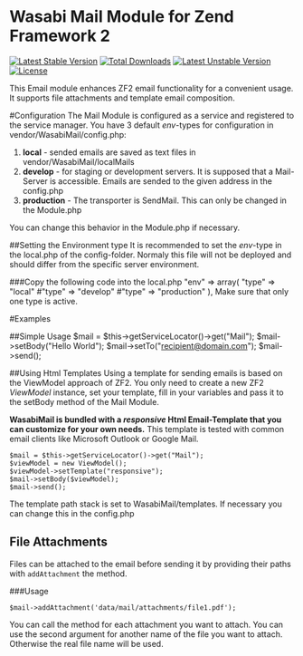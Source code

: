 Wasabi Mail Module for Zend Framework 2
=======================================================
[![Latest Stable Version](https://poser.pugx.org/wasabi/wasabimail/v/stable)](https://packagist.org/packages/wasabi/wasabimail) [![Total Downloads](https://poser.pugx.org/wasabi/wasabimail/downloads)](https://packagist.org/packages/wasabi/wasabimail) [![Latest Unstable Version](https://poser.pugx.org/wasabi/wasabimail/v/unstable)](https://packagist.org/packages/wasabi/wasabimail) [![License](https://poser.pugx.org/wasabi/wasabimail/license)](https://packagist.org/packages/wasabi/wasabimail)

This Email module enhances ZF2 email functionality for a convenient usage. It supports file attachments and template email composition.

#Configuration
The Mail Module is configured as a service and registered to the service manager.
You have 3 default *env*-types for configuration in vendor/WasabiMail/config.php:
 
1. **local** - sended emails are saved as text files in vendor/WasabiMail/localMails
2. **develop** - for staging or development servers. It is supposed that a Mail-Server is accessible. Emails are sended to the given address in the config.php
3. **production** - The transporter is SendMail. This can only be changed in the Module.php

You can change this behavior in the Module.php if necessary.

##Setting the Environment type
It is recommended to set the *env*-type in the local.php of the config-folder. Normaly this file will not be deployed and should differ from the specific server environment. 

###Copy the following code into the local.php
     "env" => array(
         "type" => "local"
        #"type" => "develop"
        #"type" => "production"
     ),
 Make sure that only one type is active.

#Examples

##Simple Usage
    $mail = $this->getServiceLocator()->get("Mail");
    $mail->setBody("Hello World");
    $mail->setTo("recipient@domain.com");
    $mail->send();

##Using  Html Templates
Using a template for sending emails is based on the ViewModel approach of ZF2. You only need to create a new
ZF2 *ViewModel* instance, set your template, fill in your variables and pass it to the setBody method of the Mail Module.

**WasabiMail is bundled with a *responsive* Html Email-Template that you can customize for your own needs.**
This template is tested with common email clients like Microsoft Outlook or Google Mail.
    
    $mail = $this->getServiceLocator()->get("Mail");
    $viewModel = new ViewModel();
    $viewModel->setTemplate("responsive");
    $mail->setBody($viewModel);
    $mail->send();


The template path stack is set to WasabiMail/templates. If necessary you can change this in the config.php 

## File Attachments

Files can be attached to the email before sending it by providing their paths with `addAttachment` the method.

###Usage

    $mail->addAttachment('data/mail/attachments/file1.pdf');

You can call the method for each attachment you want to attach.
You can use the second argument for another name of the file you want to attach. Otherwise the real file name will be used.



